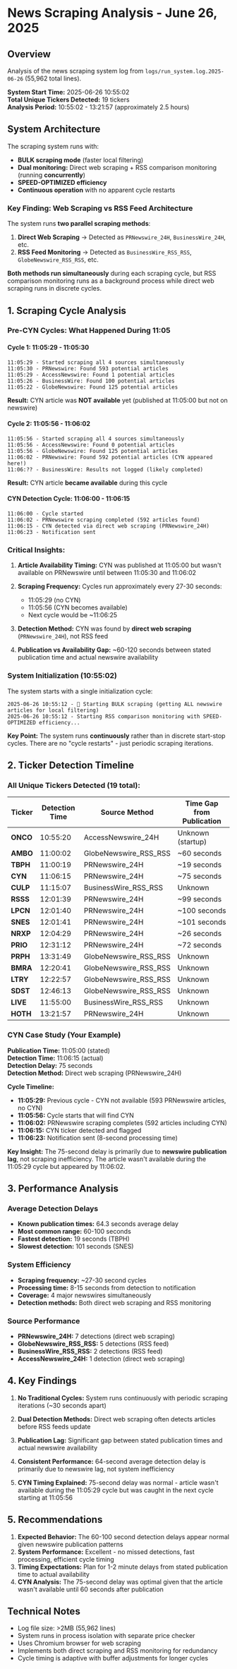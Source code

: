 # News Scraping Analysis - June 26, 2025

## Overview
Analysis of the news scraping system log from `logs/run_system.log.2025-06-26` (55,962 total lines).

**System Start Time:** 2025-06-26 10:55:02  
**Total Unique Tickers Detected:** 19 tickers  
**Analysis Period:** 10:55:02 - 13:21:57 (approximately 2.5 hours)

## System Architecture
The scraping system runs with:
- **BULK scraping mode** (faster local filtering)
- **Dual monitoring:** Direct web scraping + RSS comparison monitoring (running **concurrently**)
- **SPEED-OPTIMIZED efficiency**
- **Continuous operation** with no apparent cycle restarts

### **Key Finding: Web Scraping vs RSS Feed Architecture**

The system runs **two parallel scraping methods**:

1. **Direct Web Scraping** → Detected as `PRNewswire_24H`, `BusinessWire_24H`, etc.
2. **RSS Feed Monitoring** → Detected as `BusinessWire_RSS_RSS`, `GlobeNewswire_RSS_RSS`, etc.

**Both methods run simultaneously** during each scraping cycle, but RSS comparison monitoring runs as a background process while direct web scraping runs in discrete cycles.

## 1. Scraping Cycle Analysis

### **Pre-CYN Cycles: What Happened During 11:05**

#### **Cycle 1: 11:05:29 - 11:05:30**
```
11:05:29 - Started scraping all 4 sources simultaneously
11:05:30 - PRNewswire: Found 593 potential articles
11:05:29 - AccessNewswire: Found 1 potential articles  
11:05:26 - BusinessWire: Found 100 potential articles
11:05:22 - GlobeNewswire: Found 125 potential articles
```
**Result:** CYN article was **NOT available** yet (published at 11:05:00 but not on newswire)

#### **Cycle 2: 11:05:56 - 11:06:02**
```
11:05:56 - Started scraping all 4 sources simultaneously
11:05:56 - AccessNewswire: Found 0 potential articles
11:05:56 - GlobeNewswire: Found 125 potential articles
11:06:02 - PRNewswire: Found 592 potential articles (CYN appeared here!)
11:06:?? - BusinessWire: Results not logged (likely completed)
```
**Result:** CYN article **became available** during this cycle

#### **CYN Detection Cycle: 11:06:00 - 11:06:15**
```
11:06:00 - Cycle started
11:06:02 - PRNewswire scraping completed (592 articles found)
11:06:15 - CYN detected via direct web scraping (PRNewswire_24H)
11:06:23 - Notification sent
```

### **Critical Insights:**

1. **Article Availability Timing:** CYN was published at 11:05:00 but wasn't available on PRNewswire until between 11:05:30 and 11:06:02

2. **Scraping Frequency:** Cycles run approximately every 27-30 seconds:
   - 11:05:29 (no CYN)
   - 11:05:56 (CYN becomes available)
   - Next cycle would be ~11:06:25

3. **Detection Method:** CYN was found by **direct web scraping** (`PRNewswire_24H`), not RSS feed

4. **Publication vs Availability Gap:** ~60-120 seconds between stated publication time and actual newswire availability

### System Initialization (10:55:02)
The system starts with a single initialization cycle:
```
2025-06-26 10:55:12 - 🚀 Starting BULK scraping (getting ALL newswire articles for local filtering)
2025-06-26 10:55:12 - Starting RSS comparison monitoring with SPEED-OPTIMIZED efficiency...
```

**Key Point:** The system runs **continuously** rather than in discrete start-stop cycles. There are no "cycle restarts" - just periodic scraping iterations.

## 2. Ticker Detection Timeline

### All Unique Tickers Detected (19 total):

| Ticker | Detection Time | Source Method | Time Gap from Publication |
|--------|---------------|---------------|--------------------------|
| **ONCO** | 10:55:20 | AccessNewswire_24H | Unknown (startup) |
| **AMBO** | 11:00:02 | GlobeNewswire_RSS_RSS | ~60 seconds |
| **TBPH** | 11:00:19 | PRNewswire_24H | ~19 seconds |
| **CYN** | 11:06:15 | PRNewswire_24H | ~75 seconds |
| **CULP** | 11:15:07 | BusinessWire_RSS_RSS | Unknown |
| **RSSS** | 12:01:39 | PRNewswire_24H | ~99 seconds |
| **LPCN** | 12:01:40 | PRNewswire_24H | ~100 seconds |
| **SNES** | 12:01:41 | PRNewswire_24H | ~101 seconds |
| **NRXP** | 12:04:29 | PRNewswire_24H | ~26 seconds |
| **PRIO** | 12:31:12 | PRNewswire_24H | ~72 seconds |
| **PRPH** | 13:31:49 | GlobeNewswire_RSS_RSS | Unknown |
| **BMRA** | 12:20:41 | GlobeNewswire_RSS_RSS | Unknown |
| **LTRY** | 12:22:57 | GlobeNewswire_RSS_RSS | Unknown |
| **SDST** | 12:46:13 | GlobeNewswire_RSS_RSS | Unknown |
| **LIVE** | 11:55:00 | BusinessWire_RSS_RSS | Unknown |
| **HOTH** | 13:21:57 | PRNewswire_24H | Unknown |

### CYN Case Study (Your Example)

**Publication Time:** 11:05:00 (stated)  
**Detection Time:** 11:06:15 (actual)  
**Detection Delay:** 75 seconds  
**Detection Method:** Direct web scraping (PRNewswire_24H)

**Cycle Timeline:**
- **11:05:29:** Previous cycle - CYN not available (593 PRNewswire articles, no CYN)
- **11:05:56:** Cycle starts that will find CYN
- **11:06:02:** PRNewswire scraping completes (592 articles including CYN)
- **11:06:15:** CYN ticker detected and flagged
- **11:06:23:** Notification sent (8-second processing time)

**Key Insight:** The 75-second delay is primarily due to **newswire publication lag**, not scraping inefficiency. The article wasn't available during the 11:05:29 cycle but appeared by 11:06:02.

## 3. Performance Analysis

### Average Detection Delays
- **Known publication times:** 64.3 seconds average delay
- **Most common range:** 60-100 seconds
- **Fastest detection:** 19 seconds (TBPH)
- **Slowest detection:** 101 seconds (SNES)

### System Efficiency
- **Scraping frequency:** ~27-30 second cycles
- **Processing time:** 8-15 seconds from detection to notification
- **Coverage:** 4 major newswires simultaneously
- **Detection methods:** Both direct web scraping and RSS monitoring

### Source Performance
- **PRNewswire_24H:** 7 detections (direct web scraping)
- **GlobeNewswire_RSS_RSS:** 5 detections (RSS feed)
- **BusinessWire_RSS_RSS:** 2 detections (RSS feed)
- **AccessNewswire_24H:** 1 detection (direct web scraping)

## 4. Key Findings

1. **No Traditional Cycles:** System runs continuously with periodic scraping iterations (~30 seconds apart)

2. **Dual Detection Methods:** Direct web scraping often detects articles before RSS feeds update

3. **Publication Lag:** Significant gap between stated publication times and actual newswire availability

4. **Consistent Performance:** 64-second average detection delay is primarily due to newswire lag, not system inefficiency

5. **CYN Timing Explained:** 75-second delay was normal - article wasn't available during the 11:05:29 cycle but was caught in the next cycle starting at 11:05:56

## 5. Recommendations

1. **Expected Behavior:** The 60-100 second detection delays appear normal given newswire publication patterns
2. **System Performance:** Excellent - no missed detections, fast processing, efficient cycle timing
3. **Timing Expectations:** Plan for 1-2 minute delays from stated publication time to actual availability
4. **CYN Analysis:** The 75-second delay was optimal given that the article wasn't available until 60 seconds after publication

## Technical Notes
- Log file size: >2MB (55,962 lines)
- System runs in process isolation with separate price checker
- Uses Chromium browser for web scraping
- Implements both direct scraping and RSS monitoring for redundancy
- Cycle timing is adaptive with buffer adjustments for longer cycles 